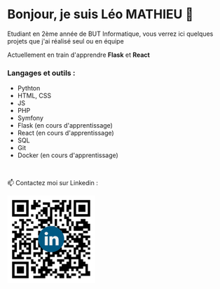 # Bonjour, je suis Léo MATHIEU 👋

Etudiant en 2ème année de BUT Informatique, vous verrez ici quelques projets que j'ai réalisé seul ou en équipe

Actuellement en train d'apprendre **Flask** et **React**

### Langages et outils :

- Pythton
- HTML, CSS
- JS
- PHP
- Symfony
- Flask (en cours d'apprentissage)
- React (en cours d'apprentissage)
- SQL
- Git
- Docker (en cours d'apprentissage)

<br>

📫 Contactez moi sur Linkedin :

<img src="qr-code-linkedin.png" width=200 />
